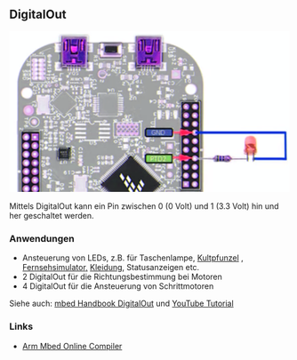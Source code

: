 ## DigitalOut

![](../../images/DigitalOut.png)

Mittels DigitalOut kann ein Pin zwischen 0 (0 Volt) und 1 (3.3 Volt) hin und her geschaltet werden.

### Anwendungen 

*   Ansteuerung von LEDs, z.B. für Taschenlampe, [Kultpfunzel](http://kultpfunzel.ch/) , [Fernsehsimulator,](http://www.pearl.ch/ch-a-NC5312-3110.shtml) [Kleidung](http://www.get-a-led.de/led-t-shirts/led-kleidung-stereo-mc/), Statusanzeigen etc.
*   2 DigitalOut für die Richtungsbestimmung bei Motoren
*   4 DigitalOut für die Ansteuerung von Schrittmotoren

Siehe auch: [mbed Handbook DigitalOut](https://docs.mbed.com/docs/mbed-os-api-reference/en/latest/APIs/io/DigitalOut/) und [YouTube Tutorial](https://www.youtube.com/watch?v=kP_zHbC_5eM)

### Links

*  [Arm Mbed Online Compiler](https://os.mbed.com/compiler/#import:/teams/Disco-L475VG-IOT/code/DigitalOut/)
